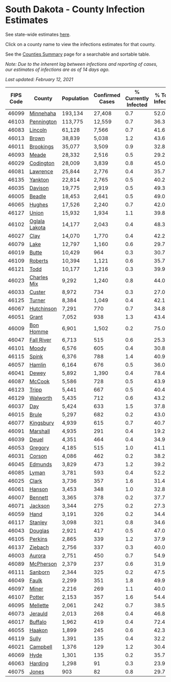 # South Dakota - County Infection Estimates

See state-wide estimates [here](/infections/us-sd).

Click on a county name to view the infections estimates for that county.

See the [Counties Summary](/infections/summary-counties) page for a searchable and sortable table.

*Note: Due to the inherent lag between infections and reporting of cases, our estimates of infections are as of 14 days ago.*

*Last updated: February 12, 2021*

|   FIPS Code |                         County |   Population |   Confirmed Cases |   % Currently Infected |   % Total Infected |
|-------------|--------------------------------|--------------|-------------------|------------------------|--------------------|
|       46099 |         [Minnehaha](minnehaha) |      193,134 |            27,408 |                    0.7 |               52.0 |
|       46103 |       [Pennington](pennington) |      113,775 |            12,559 |                    0.7 |               36.3 |
|       46083 |             [Lincoln](lincoln) |       61,128 |             7,566 |                    0.7 |               41.6 |
|       46013 |                 [Brown](brown) |       38,839 |             5,038 |                    1.2 |               43.6 |
|       46011 |         [Brookings](brookings) |       35,077 |             3,509 |                    0.9 |               32.8 |
|       46093 |                 [Meade](meade) |       28,332 |             2,516 |                    0.5 |               29.2 |
|       46029 |         [Codington](codington) |       28,009 |             3,839 |                    0.8 |               45.0 |
|       46081 |           [Lawrence](lawrence) |       25,844 |             2,776 |                    0.4 |               35.7 |
|       46135 |             [Yankton](yankton) |       22,814 |             2,765 |                    0.5 |               40.2 |
|       46035 |             [Davison](davison) |       19,775 |             2,919 |                    0.5 |               49.3 |
|       46005 |               [Beadle](beadle) |       18,453 |             2,641 |                    0.5 |               49.0 |
|       46065 |               [Hughes](hughes) |       17,526 |             2,240 |                    0.7 |               42.0 |
|       46127 |                 [Union](union) |       15,932 |             1,934 |                    1.1 |               39.8 |
|       46102 | [Oglala Lakota](oglala-lakota) |       14,177 |             2,043 |                    0.4 |               48.3 |
|       46027 |                   [Clay](clay) |       14,070 |             1,770 |                    0.4 |               42.2 |
|       46079 |                   [Lake](lake) |       12,797 |             1,160 |                    0.6 |               29.7 |
|       46019 |                 [Butte](butte) |       10,429 |               964 |                    0.3 |               30.7 |
|       46109 |             [Roberts](roberts) |       10,394 |             1,121 |                    0.6 |               35.7 |
|       46121 |                   [Todd](todd) |       10,177 |             1,216 |                    0.3 |               39.9 |
|       46023 |     [Charles Mix](charles-mix) |        9,292 |             1,240 |                    0.8 |               44.0 |
|       46033 |               [Custer](custer) |        8,972 |               734 |                    0.3 |               27.0 |
|       46125 |               [Turner](turner) |        8,384 |             1,049 |                    0.4 |               42.1 |
|       46067 |       [Hutchinson](hutchinson) |        7,291 |               770 |                    0.7 |               34.8 |
|       46051 |                 [Grant](grant) |        7,052 |               938 |                    1.3 |               43.4 |
|       46009 |         [Bon Homme](bon-homme) |        6,901 |             1,502 |                    0.2 |               75.0 |
|       46047 |       [Fall River](fall-river) |        6,713 |               515 |                    0.6 |               25.3 |
|       46101 |                 [Moody](moody) |        6,576 |               605 |                    0.4 |               30.8 |
|       46115 |                 [Spink](spink) |        6,376 |               788 |                    1.4 |               40.9 |
|       46057 |               [Hamlin](hamlin) |        6,164 |               676 |                    0.5 |               36.0 |
|       46041 |                 [Dewey](dewey) |        5,892 |             1,390 |                    0.4 |               78.4 |
|       46087 |               [McCook](mccook) |        5,586 |               728 |                    0.5 |               43.9 |
|       46123 |                 [Tripp](tripp) |        5,441 |               667 |                    0.5 |               40.4 |
|       46129 |           [Walworth](walworth) |        5,435 |               712 |                    0.6 |               43.2 |
|       46037 |                     [Day](day) |        5,424 |               633 |                    1.5 |               37.8 |
|       46015 |                 [Brule](brule) |        5,297 |               682 |                    0.2 |               43.0 |
|       46077 |         [Kingsbury](kingsbury) |        4,939 |               615 |                    0.7 |               40.7 |
|       46091 |           [Marshall](marshall) |        4,935 |               291 |                    0.4 |               19.2 |
|       46039 |                 [Deuel](deuel) |        4,351 |               464 |                    0.4 |               34.9 |
|       46053 |             [Gregory](gregory) |        4,185 |               515 |                    1.0 |               41.1 |
|       46031 |               [Corson](corson) |        4,086 |               462 |                    0.2 |               38.2 |
|       46045 |             [Edmunds](edmunds) |        3,829 |               473 |                    1.2 |               39.2 |
|       46085 |                 [Lyman](lyman) |        3,781 |               593 |                    0.4 |               52.2 |
|       46025 |                 [Clark](clark) |        3,736 |               357 |                    1.6 |               31.4 |
|       46061 |               [Hanson](hanson) |        3,453 |               348 |                    1.0 |               32.8 |
|       46007 |             [Bennett](bennett) |        3,365 |               378 |                    0.2 |               37.7 |
|       46071 |             [Jackson](jackson) |        3,344 |               275 |                    0.2 |               27.3 |
|       46059 |                   [Hand](hand) |        3,191 |               326 |                    0.2 |               34.4 |
|       46117 |             [Stanley](stanley) |        3,098 |               321 |                    0.8 |               34.6 |
|       46043 |             [Douglas](douglas) |        2,921 |               417 |                    0.5 |               47.0 |
|       46105 |             [Perkins](perkins) |        2,865 |               339 |                    1.2 |               37.9 |
|       46137 |             [Ziebach](ziebach) |        2,756 |               337 |                    0.3 |               40.0 |
|       46003 |               [Aurora](aurora) |        2,751 |               450 |                    0.7 |               54.9 |
|       46089 |         [McPherson](mcpherson) |        2,379 |               237 |                    0.6 |               31.9 |
|       46111 |             [Sanborn](sanborn) |        2,344 |               325 |                    0.2 |               47.5 |
|       46049 |                 [Faulk](faulk) |        2,299 |               351 |                    1.8 |               49.9 |
|       46097 |                 [Miner](miner) |        2,216 |               269 |                    1.1 |               40.0 |
|       46107 |               [Potter](potter) |        2,153 |               357 |                    1.6 |               54.4 |
|       46095 |           [Mellette](mellette) |        2,061 |               242 |                    0.7 |               38.5 |
|       46073 |             [Jerauld](jerauld) |        2,013 |               268 |                    0.4 |               46.8 |
|       46017 |             [Buffalo](buffalo) |        1,962 |               419 |                    0.4 |               72.4 |
|       46055 |               [Haakon](haakon) |        1,899 |               245 |                    0.6 |               42.3 |
|       46119 |                 [Sully](sully) |        1,391 |               135 |                    0.4 |               32.2 |
|       46021 |           [Campbell](campbell) |        1,376 |               129 |                    1.2 |               30.4 |
|       46069 |                   [Hyde](hyde) |        1,301 |               135 |                    0.2 |               35.7 |
|       46063 |             [Harding](harding) |        1,298 |                91 |                    0.3 |               23.9 |
|       46075 |                 [Jones](jones) |          903 |                82 |                    0.8 |               29.7 |